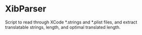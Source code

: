 XibParser
=========

Script to read through XCode *.strings and *.plist files, and extract translatable strings, length, and optimal translated length.

